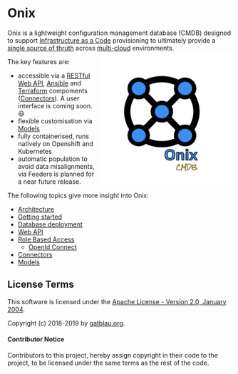 # Onix 

Onix is a lightweight configuration management database (CMDB) designed to support [Infrastructure as a Code](https://en.wikipedia.org/wiki/Infrastructure_as_code) provisioning to ultimately provide a [single source of thruth](https://en.wikipedia.org/wiki/Single_source_of_truth) across [multi-cloud](https://en.wikipedia.org/wiki/Multicloud) environments.
<img src="docs/pics/ox.png" width="300" height="300" align="right">

The key features are:
- accessible via a [RESTful Web API](./docs/wapi.md), [Ansible](https://www.ansible.com/) and [Terraform](https://www.terraform.io/) compoments ([Connectors](./connectors/readme.md)). A user interface is coming soon. :smiley:
- flexible customisation via [Models](./models/readme.md)  
- fully containerised, runs natively on Openshift and Kubernetes
- automatic population to avoid data misalignments, via Feeders is planned for a near future release.

The following topics give more insight into Onix:

- [Architecture](./docs/architecture.md)
- [Getting started](./docs/getting_started.md)
- [Database deployment](./docs/db_deploy.md)
- [Web API](./docs/wapi.md)
- [Role Based Access](./docs/rbac.md)
  - [OpenId Connect](./docs/oidc.md)
- [Connectors](./connectors/readme.md)
- [Models](./models/readme.md)

## License Terms

This software is licensed under the [Apache License - Version 2.0, January 2004](http://www.apache.org/licenses/).

Copyright (c) 2018-2019 by [gatblau.org](http://gatblau.org).

#### Contributor Notice

Contributors to this project, hereby assign copyright in their code to the 
project, to be licensed under the same terms as the rest of the code.